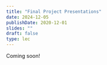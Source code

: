 ```yaml
---
title: "Final Project Presentations"
date: 2024-12-05
publishDate: 2020-12-01
slides: ""
draft: false
type: lec
---
```


Coming soon!
